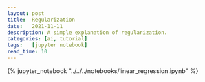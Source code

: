 ```yaml
---
layout: post
title:  Regularization
date:   2021-11-11
description: A simple explanation of regularization.
categories: [ai, tutorial]
tags:   [jupyter notebook]
read_time: 10
---
```


{% jupyter_notebook "../../../notebooks/linear_regression.ipynb" %}